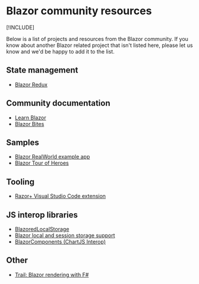 # Blazor community resources

[!INCLUDE[](~/includes/blazor-preview-notice.md)]

Below is a list of projects and resources from the Blazor community. If you know about another Blazor related project that isn't listed here, please let us know and we'd be happy to add it to the list.

## State management
* [Blazor Redux](https://github.com/torhovland/blazor-redux)

## Community documentation
* [Learn Blazor](https://learn-blazor.com/)
* [Blazor Bites](https://codedaze.io/tag/blazor-bites/)

## Samples
* [Blazor RealWorld example app](https://github.com/torhovland/blazor-realworld-example-app)
* [Blazor Tour of Heroes](https://github.com/lohithgn/blazor-tour-of-heroes)

## Tooling
* [Razor+ Visual Studio Code extension](https://marketplace.visualstudio.com/items?itemName=austincummings.razor-plus)

## JS interop libraries
* [BlazoredLocalStorage](https://github.com/chrissainty/BlazoredLocalStorage)
* [Blazor local and session storage support](https://github.com/cloudcrate/BlazorStorage)
* [BlazorComponents (ChartJS Interop)](https://github.com/muqeet-khan/BlazorComponents)

## Other
* [Trail: Blazor rendering with F#](https://github.com/panesofglass/trail)
